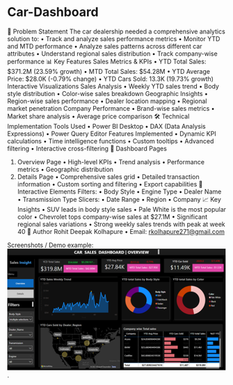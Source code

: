 # Car-Dashboard
🎯 Problem Statement
The car dealership needed a comprehensive analytics solution to:
•	Track and analyze sales performance metrics
•	Monitor YTD and MTD performance
•	Analyze sales patterns across different car attributes
•	Understand regional sales distribution
•	Track company-wise performance
📊 Key Features
Sales Metrics & KPIs
•	YTD Total Sales: $371.2M (23.59% growth)
•	MTD Total Sales: $54.28M
•	YTD Average Price: $28.0K (-0.79% change)
•	YTD Cars Sold: 13.3K (19.73% growth)
Interactive Visualizations
Sales Analysis
•	Weekly YTD sales trend
•	Body style distribution
•	Color-wise sales breakdown
Geographic Insights
•	Region-wise sales performance
•	Dealer location mapping
•	Regional market penetration
Company Performance
•	Brand-wise sales metrics
•	Market share analysis
•	Average price comparison
🛠️ Technical Implementation
Tools Used
•	Power BI Desktop
•	DAX (Data Analysis Expressions)
•	Power Query Editor
Features Implemented
•	Dynamic KPI calculations
•	Time intelligence functions
•	Custom tooltips
•	Advanced filtering
•	Interactive cross-filtering
📱 Dashboard Pages
1. Overview Page
•	High-level KPIs
•	Trend analysis
•	Performance metrics
•	Geographic distribution
2. Details Page
•	Comprehensive sales grid
•	Detailed transaction information
•	Custom sorting and filtering
•	Export capabilities
🎨 Interactive Elements
Filters:
•	Body Style
•	Engine Type
•	Dealer Name
•	Transmission Type
Slicers:
•	Date Range
•	Region
•	Company
📈 Key Insights
•	SUV leads in body style sales
•	Pale White is the most popular color
•	Chevrolet tops company-wise sales at $27.1M
•	Significant regional sales variations
•	Strong weekly sales trends with peak at week 40
👤 Author
Rohit Deepak Kolhapure
•	Email: rkolhapure271@gmail.com

Screenshots / Demo
   example: ![Dashboard Preview](https://github.com/Rohitk19998/Car-Dashboard/blob/main/Snap%20Chat%20of%20Dashboard.png).



